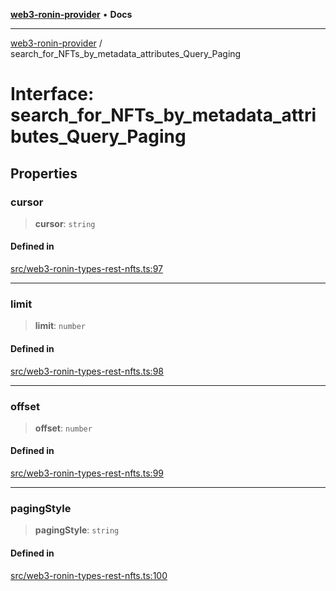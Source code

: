 [**web3-ronin-provider**](../README.md) • **Docs**

***

[web3-ronin-provider](../globals.md) / search\_for\_NFTs\_by\_metadata\_attributes\_Query\_Paging

# Interface: search\_for\_NFTs\_by\_metadata\_attributes\_Query\_Paging

## Properties

### cursor

> **cursor**: `string`

#### Defined in

[src/web3-ronin-types-rest-nfts.ts:97](https://github.com/chuacw/web3-ronin-provider/blob/a0101c455e71e221c1f508afff12749e77bf1fd8/src/web3-ronin-types-rest-nfts.ts#L97)

***

### limit

> **limit**: `number`

#### Defined in

[src/web3-ronin-types-rest-nfts.ts:98](https://github.com/chuacw/web3-ronin-provider/blob/a0101c455e71e221c1f508afff12749e77bf1fd8/src/web3-ronin-types-rest-nfts.ts#L98)

***

### offset

> **offset**: `number`

#### Defined in

[src/web3-ronin-types-rest-nfts.ts:99](https://github.com/chuacw/web3-ronin-provider/blob/a0101c455e71e221c1f508afff12749e77bf1fd8/src/web3-ronin-types-rest-nfts.ts#L99)

***

### pagingStyle

> **pagingStyle**: `string`

#### Defined in

[src/web3-ronin-types-rest-nfts.ts:100](https://github.com/chuacw/web3-ronin-provider/blob/a0101c455e71e221c1f508afff12749e77bf1fd8/src/web3-ronin-types-rest-nfts.ts#L100)
